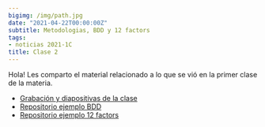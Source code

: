 ```yaml
---
bigimg: /img/path.jpg
date: "2021-04-22T00:00:00Z"
subtitle: Metodologias, BDD y 12 factors
tags:
- noticias 2021-1C
title: Clase 2
---
```


Hola!
Les comparto el material relacionado a lo que se vió en la primer clase de la materia.


- [Grabación y diapositivas de la clase](https://ingenieria-del-software-2.github.io/lessons/lessons-2021/)
- [Repositorio ejemplo BDD](https://github.com/taller-de-programacion-2/Cucumber)
- [Repositorio ejemplo 12 factors](https://github.com/taller-de-programacion-2/rest-python-flask)

